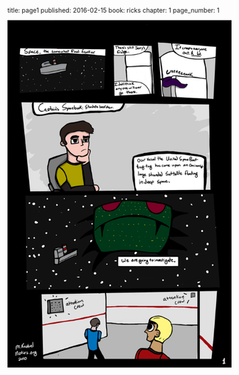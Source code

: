 title: page1
published: 2016-02-15
book: ricks
chapter: 1
page_number: 1

![thefirstpage](/static/images/ricks1.png)
